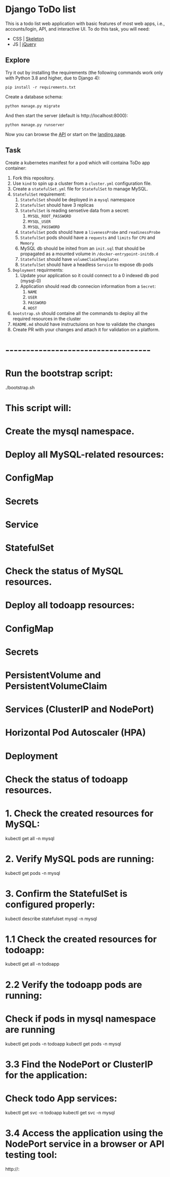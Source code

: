 # Django ToDo list

This is a todo list web application with basic features of most web apps, i.e., accounts/login, API, and interactive UI. To do this task, you will need:

- CSS | [Skeleton](http://getskeleton.com/)
- JS  | [jQuery](https://jquery.com/)

## Explore

Try it out by installing the requirements (the following commands work only with Python 3.8 and higher, due to Django 4):

```
pip install -r requirements.txt
```

Create a database schema:

```
python manage.py migrate
```

And then start the server (default is http://localhost:8000):

```
python manage.py runserver
```

Now you can browse the [API](http://localhost:8000/api/) or start on the [landing page](http://localhost:8000/).

## Task

Create a kubernetes manifest for a pod which will containa ToDo app container:

1. Fork this repository.
1. Use `kind` to spin up a cluster from a `cluster.yml` configuration file.
1. Create a `statefulSet.yml` file for `StatefulSet` to manage MySQL.
1. `StatefulSet` requirement:
    1. `StatefulSet` should be deployed in a `mysql` namespace
    1. `StatefulSet` should have 3 replicas
    3. `StatefulSet` is reading sensetive data from a secret:
        1. `MYSQL_ROOT_PASSWORD`
        1. `MYSQL_USER`
        1. `MYSQL_PASSWORD`
    4. `StatefulSet` pods should have a `livenessProbe` and `readinessProbe`
    5. `StatefulSet` pods should have a `requests` and `limits` for `CPU` and `Memory`
    6. MySQL db should be inited from an `init.sql` that should be propagated as a mounted volume in `/docker-entrypoint-initdb.d`
    7. `StatefulSet` should have `volumeClaimTemplates`
    8. `StatefulSet` should have a headless `Service` to expose db pods
1. `Deployment` requirments:
    1. Update your application so it could connect to a 0 indexed db pod (mysql-0)
    2. Application should read db connecion information from a `Secret`:
        1. `NAME`
        2. `USER`
        3. `PASSWORD`
        4. `HOST`
1. `bootstrap.sh` should containe all the commands to deploy all the required resources in the cluster
1. `README.md` should have instructuions on how to validate the changes
1. Create PR with your changes and attach it for validation on a platform.

# -----------------------------------

# Run the bootstrap script:

./bootstrap.sh

# This script will:

#   Create the mysql namespace.
#   Deploy all MySQL-related resources:
#          ConfigMap
#          Secrets
#          Service
#          StatefulSet
#   Check the status of MySQL resources.
#   Deploy all todoapp resources:
#          ConfigMap
#          Secrets
#          PersistentVolume and PersistentVolumeClaim
#          Services (ClusterIP and NodePort)
#          Horizontal Pod Autoscaler (HPA)
#          Deployment
#   Check the status of todoapp resources.

# 1. Check the created resources for MySQL:

kubectl get all -n mysql

# 2. Verify MySQL pods are running:

kubectl get pods -n mysql

# 3. Confirm the StatefulSet is configured properly:

kubectl describe statefulset mysql -n mysql

# 1.1 Check the created resources for todoapp:

kubectl get all -n todoapp

# 2.2 Verify the todoapp pods are running:
# Check if pods in mysql namespace are running

kubectl get pods -n todoapp
kubectl get pods -n mysql

# 3.3 Find the NodePort or ClusterIP for the application:
# Check todo App services:

kubectl get svc -n todoapp
kubectl get svc -n mysql

# 3.4 Access the application using the NodePort service in a browser or API testing tool:

http://<node-ip>:<nodeport>
